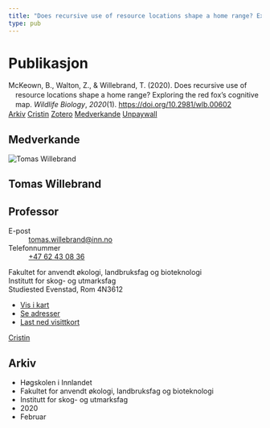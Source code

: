 ```yaml
---
title: "Does recursive use of resource locations shape a home range? Exploring the red fox's cognitive map"
type: pub
---
```

<h1>Publikasjon</h1>
<article id="csl-bib-container-LMNCFWC6" class="csl-bib-container">
  <div class="csl-bib-body" style="line-height: 1.35; padding-left: 1em; text-indent:-1em;">
  <div class="csl-entry">McKeown, B., Walton, Z., &amp; Willebrand, T. (2020). Does recursive use of resource locations shape a home range? Exploring the red fox&#x2019;s cognitive map. <i>Wildlife Biology</i>, <i>2020</i>(1). <a href="https://doi.org/10.2981/wlb.00602">https://doi.org/10.2981/wlb.00602</a></div>
</div>
  <div class="csl-bib-buttons">
    <a href="#taxonomy-article-LMNCFWC6" class="csl-bib-button">Arkiv</a>
    <a href="https://app.cristin.no/results/show.jsf?id=1790778" alt="Cristin URL" class="csl-bib-button">Cristin</a>
    <a href="http://zotero.org/groups/5022929/items/LMNCFWC6" alt="Zotero URL" class="csl-bib-button">Zotero</a>
    <a href="#contributors-article-LMNCFWC6" class="csl-bib-button">Medverkande</a>
    <a href="https://bioone.org/journals/wildlife-biology/volume-2020/issue-1/wlb.00602/Does-recursive-use-of-resource-locations-shape-a-home-range/10.2981/wlb.00602.pdf" class="csl-bib-button">Unpaywall</a>
  </div>
  <div id="csl-bib-meta-container-LMNCFWC6"></div>
</article>
<div id="csl-bib-meta-LMNCFWC6" class="csl-bib-meta">
  <article id="contributors-article-LMNCFWC6" class="contributors-article">
    <h1>Medverkande</h1>
    <div class="personas">
<div class="vrtx-hinn-person-card">
<div class="photo">
<img src="https://www.inn.no/bilder-ansatte/thomas-willebrand.jpg" alt="Tomas Willebrand" loading="lazy">
</div>
<div class="info">
<hgroup><h1>Tomas Willebrand</h1>
<h2>Professor</h2>
</hgroup><dl>
<dt>E-post</dt>
<dd>
<a href="mailto:tomas.willebrand@inn.no">tomas.willebrand@inn.no</a>
</dd>
<dt>Telefonnummer</dt>
<dd><a href="tel:+4762430836">
+47 62 43 08 36
</a></dd>
</dl>
<p>
Fakultet for anvendt økologi, landbruksfag og bioteknologi<br>
Institutt for skog- og utmarksfag<br>
Studiested Evenstad,
Rom 4N3612
</p>
<ul class="vrtx-hinn-links">
<li><a href="https://www.google.com/maps?q=60.88085,11.53750">Vis i kart</a></li>
<li><a href="https://www.inn.no/finn-en-ansatt/tomas-willebrand.html#vrtx-hinn-addresses">Se adresser</a></li>
<li><a href="https://www.inn.no/finn-en-ansatt/tomas-willebrand.html?vrtx=vcf">Last ned visittkort</a></li>
</ul>
</div>
</div>
<a href="https://app.cristin.no/persons/show.jsf?id=328268" alt="Cristin URL" class="personas-cristin">Cristin</a>
</div>
  </article>
  <article id="taxonomy-article-LMNCFWC6" class="taxonomy-article">
    <h1>Arkiv</h1>
    <ul>
      <li>Høgskolen i Innlandet</li>
      <li>Fakultet for anvendt økologi, landbruksfag og bioteknologi</li>
      <li>Institutt for skog- og utmarksfag</li>
      <li>2020</li>
      <li>Februar</li>
    </ul>
  </article>
</div>

